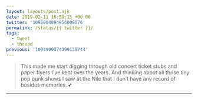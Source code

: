 ```yaml
---
layout: layouts/post.njk
date: 2019-02-11 16:58:15 +00:00
twitter: '1095004094954008576'
permalink: /status/{{ twitter }}/
tags: 
  - tweet
  - thread
previous: '1094999374399135744'
---
```


> This made me start digging through old concert ticket stubs and paper flyers I’ve kept over the years. And thinking about all those tiny pop punk shows I saw at the Nile that I don’t have any record of besides memories. 💕

---

